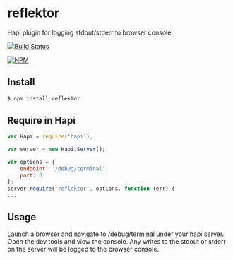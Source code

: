 reflektor
=========

Hapi plugin for logging stdout/stderr to browser console

[![Build Status](https://travis-ci.org/wpreul/reflektor.png)](https://travis-ci.org/wpreul/reflektor)

[![NPM](https://nodei.co/npm/reflektor.png?downloads=true&stars=true)](https://nodei.co/npm/reflektor/)

## Install

```bash
$ npm install reflektor
```


## Require in Hapi

```javascript
var Hapi = require('hapi');

var server = new Hapi.Server();

var options = {
    endpoint: '/debug/terminal',
    port: 0
};
server.require('reflektor', options, function (err) {
...
```

## Usage

Launch a browser and navigate to /debug/terminal under your hapi server.  Open the dev tools and view the
console.  Any writes to the stdout or stderr on the server will be logged to the browser console.
